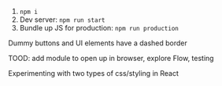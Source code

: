 1. `npm i`
2. Dev server: `npm run start`
3. Bundle up JS for production: `npm run production`

Dummy buttons and UI elements have a dashed border

TOOD: add module to open up in browser, explore Flow, testing

Experimenting with two types of css/styling in React
